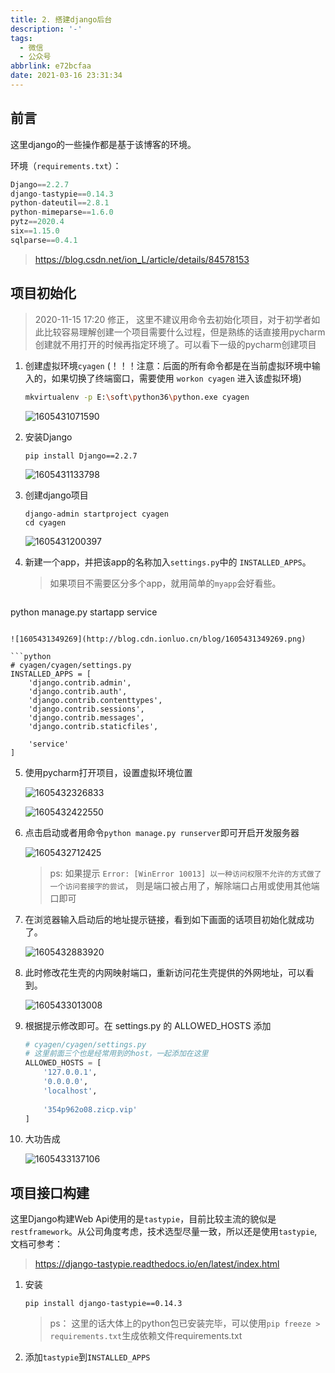 ```yaml
---
title: 2. 搭建django后台
description: '-'
tags:
  - 微信
  - 公众号
abbrlink: e72bcfaa
date: 2021-03-16 23:31:34
---
```




## 前言

这里django的一些操作都是基于该博客的环境。

环境（`requirements.txt`）：

```python
Django==2.2.7
django-tastypie==0.14.3
python-dateutil==2.8.1
python-mimeparse==1.6.0
pytz==2020.4
six==1.15.0
sqlparse==0.4.1
```

> https://blog.csdn.net/ion_L/article/details/84578153



## 项目初始化

> 2020-11-15 17:20 修正， 这里不建议用命令去初始化项目，对于初学者如此比较容易理解创建一个项目需要什么过程，但是熟练的话直接用pycharm创建就不用打开的时候再指定环境了。可以看下一级的pycharm创建项目

1. 创建虚拟环境`cyagen`  (！！！注意：后面的所有命令都是在当前虚拟环境中输入的，如果切换了终端窗口，需要使用 `workon cyagen` 进入该虚拟环境)

   ```bash
   mkvirtualenv -p E:\soft\python36\python.exe cyagen
   ```

   ![1605431071590](http://blog.cdn.ionluo.cn/blog/1605431071590.png)

2. 安装Django

   ```shell
   pip install Django==2.2.7
   ```

   ![1605431133798](http://blog.cdn.ionluo.cn/blog/1605431133798.png)

3. 创建django项目

   ```shell
   django-admin startproject cyagen
   cd cyagen
   ```

   ![1605431200397](http://blog.cdn.ionluo.cn/blog/1605431200397.png)

4. 新建一个app，并把该app的名称加入`settings.py`中的 `INSTALLED_APPS`。

   > 如果项目不需要区分多个app，就用简单的`myapp`会好看些。
   
   ```shell
python manage.py startapp service
   ```
   
   ![1605431349269](http://blog.cdn.ionluo.cn/blog/1605431349269.png)
   
   ```python
   # cyagen/cyagen/settings.py
   INSTALLED_APPS = [
       'django.contrib.admin',
       'django.contrib.auth',
       'django.contrib.contenttypes',
       'django.contrib.sessions',
       'django.contrib.messages',
       'django.contrib.staticfiles',
   
       'service'
   ]
   ```
   
   
   
5. 使用pycharm打开项目，设置虚拟环境位置

   ![1605432326833](http://blog.cdn.ionluo.cn/blog/1605432326833.png)

   ![1605432422550](http://blog.cdn.ionluo.cn/blog/1605432422550.png)

6. 点击启动或者用命令`python manage.py runserver`即可开启开发服务器

   ![1605432712425](http://blog.cdn.ionluo.cn/blog/1605432712425.png)

   > ps: 如果提示 `Error: [WinError 10013] 以一种访问权限不允许的方式做了一个访问套接字的尝试`， 则是端口被占用了，解除端口占用或使用其他端口即可

7. 在浏览器输入启动后的地址提示链接，看到如下画面的话项目初始化就成功了。

   ![1605432883920](http://blog.cdn.ionluo.cn/blog/1605432883920.png)

8. 此时修改花生壳的内网映射端口，重新访问花生壳提供的外网地址，可以看到。

   ![1605433013008](http://blog.cdn.ionluo.cn/blog/1605433013008.png)

9. 根据提示修改即可。在 settings.py 的 ALLOWED_HOSTS 添加 

   ```python
   # cyagen/cyagen/settings.py
   # 这里前面三个也是经常用到的host，一起添加在这里
   ALLOWED_HOSTS = [
       '127.0.0.1',
       '0.0.0.0',
       'localhost',
       
       '354p962o08.zicp.vip'
   ]
   ```

10. 大功告成

    ![1605433137106](http://blog.cdn.ionluo.cn/blog/1605433137106.png)



## 项目接口构建

这里Django构建Web Api使用的是`tastypie`，目前比较主流的貌似是`restframework`。从公司角度考虑，技术选型尽量一致，所以还是使用`tastypie`, 文档可参考：

> https://django-tastypie.readthedocs.io/en/latest/index.html

1. 安装

   ```shell
   pip install django-tastypie==0.14.3
   ```

   > ps： 这里的话大体上的python包已安装完毕，可以使用`pip freeze > requirements.txt`生成依赖文件requirements.txt

2. 添加`tastypie`到`INSTALLED_APPS`








